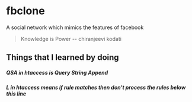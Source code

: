 # fbclone
A social network which mimics the features of facebook

> Knowledge is Power -- chiranjeevi kodati

## Things that I learned by doing

##### QSA in htaccess is Query String Append
##### L in htaccess means if rule matches then don't process the rules below this line